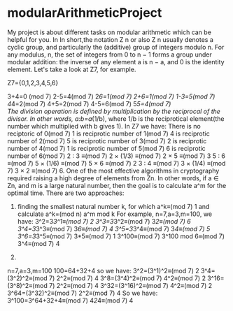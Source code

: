 # modularArithmeticProject
My project is about different tasks on modular arithmetic which can be helpful for you. In In short,the notation Z n or also Z n usually denotes a cyclic group, and particularly
the (additive) group of integers modulo n. For any modulus, n, the set of integers from 0 to n − 1 forms a group under modular addition: the inverse of any element a is n − a,
and 0 is the identity element. Let's take a look at Z7, for example.

Z7={0,1,2,3,4,5,6}

3+4=0 (mod 7)                                              2-5=4(mod 7)                                                            2*6=1(mod 7)
2+6=1(mod 7)                                               1-3=5(mod 7)                                                            4*4=2(mod 7)
4+5=2(mod 7)                                               4-5=6(mod 7)                                                            5*5=4(mod 7)  
The division operation is defined by multiplication by the reciprocal of the divisor. In other words, a:b=a*(1/b), where 1/b is the reciprotical element(the number which
multiplied with b gives 1).
In Z7 we have:
There is no reciptoric of 0(mod 7)
1 is reciprotic number of 1(mod 7)
4 is reciprotic number of 2(mod 7)
5 is reciprotic number of 3(mod 7)
2 is reciprotic number of 4(mod 7)
1 is reciprotic number of 5(mod 7)
6 is reciprotic number of 6(mod 7)
2 : 3 ≡(mod 7) 2 × (1/3) ≡(mod 7) 2 × 5 ≡(mod 7) 3
5 : 6 ≡(mod 7) 5 × (1/6) ≡(mod 7) 5 × 6 ≡(mod 7) 2
3 : 4 ≡(mod 7) 3 × (1/4) ≡(mod 7) 3 × 2 ≡(mod 7) 6.
One of the most effective algorithms in cryptography required raising a high degree of elements from Zn. In other words, if a ∈ Zn, and m is a large natural number, 
then the goal is to calculate a^m for the optimal time. There are two approaches:
1) finding the smallest natural number k, for which a^k≡(mod 7) 1 and calculate a^k=(mod n) a^m mod k
For example, n=7,a=3,m=100, we have:
3^2=3*3^1≡(mod 7) 2
3^3=3*3^2≡(mod 7) 3*2≡(mod 7) 6
3^4=3*3^3≡(mod 7) 3*6≡(mod 7) 4
3^5=3*3^4≡(mod 7) 3*4≡(mod 7) 5
3^6=3*3^5≡(mod 7) 3*5≡(mod 7) 1
3^100≡(mod 7) 3^100 mod 6≡(mod 7) 3^4≡(mod 7) 4

2)
n=7,a=3,m=100
100=64+32+4 so we have:
3^2=(3^1)^2≡(mod 7) 2
3^4=(3^2)^2≡(mod 7) 2^2≡(mod 7) 4
3^8=(3^4)^2≡(mod 7) 4^2≡(mod 7) 2
3^16=(3^8)^2≡(mod 7) 2^2≡(mod 7) 4
3^32=(3^16)^2≡(mod 7) 4^2≡(mod 7) 2
3^64=(3^32)^2≡(mod 7) 2^2≡(mod 7) 4
So we have:
3^100=3^64+32+4≡(mod 7) 4*2*4≡(mod 7) 4

